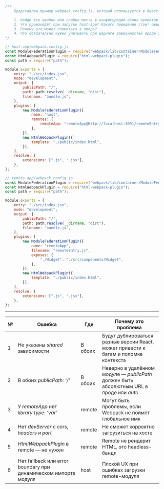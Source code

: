 
```js
/**
    Представлен пример webpack.config.js, который используется в React-проекте с микрофронтами.

    1. Найди все ошибки или слабые места в конфигурации обоих проектов.
    2. Что произойдёт при запуске host-app? Какого поведения стоит ожидать?
    3. Почему это может сломаться в проде?
    4. Что обязательно нужно учитывать при шаринге зависимостей вроде react?
*/

// host-app/webpack.config.js
const ModuleFederationPlugin = require("webpack/lib/container/ModuleFederationPlugin");
const HtmlWebpackPlugin = require("html-webpack-plugin");
const path = require("path");

module.exports = {
    entry: "./src/index.jsx",
    mode: "development",
    output: {
        publicPath: "/",
        path: path.resolve(__dirname, "dist"),
        filename: "bundle.js",
    },
    plugins: [
        new ModuleFederationPlugin({
            name: "host",
            remotes: {
                remoteApp: "remoteApp@http://localhost:3001/remoteEntry.js",
            },
        }),
        new HtmlWebpackPlugin({
            template: "./public/index.html",
        }),
    ],
    resolve: {
        extensions: [".js", ".jsx"],
    },
};

// remote-app/webpack.config.js
const ModuleFederationPlugin = require("webpack/lib/container/ModuleFederationPlugin");
const HtmlWebpackPlugin = require("html-webpack-plugin");
const path = require("path");

module.exports = {
    entry: "./src/index.jsx",
    mode: "development",
    output: {
        publicPath: "/",
        path: path.resolve(__dirname, "dist"),
        filename: "bundle.js",
    },
    plugins: [
        new ModuleFederationPlugin({
            name: "remoteApp",
            filename: "remoteEntry.js",
            exposes: {
                "./Widget": "./src/components/Widget",
            },
        }),
        new HtmlWebpackPlugin({
            template: "./public/index.html",
        }),
    ],
    resolve: {
        extensions: [".js", ".jsx"],
    },
};
```

---

| №   | Ошибка                                                          | Где     | Почему это проблема                                                                     |
| --- | --------------------------------------------------------------- | ------- | --------------------------------------------------------------------------------------- |
| 1   | Не указаны *shared* зависимости                                 | В обоих | Будут дублироваться разные версии React, может привести к багам и поломке контекста     |
| 2   | В обоих *publicPath: '/'*                                       | В обоих | Неверно в удалённом модуле — *publicPath* должен быть абсолютным URL в проде или *auto* |
| 3   | У *remoteApp* нет *library.type: 'var'*                         | remote  | Могут быть проблемы, если Webpack не поймёт глобальное имя                              |
| 4   | Нет *devServer* с *cors*, *headers* и *port*                    | remote  | Не сможет корректно загрузиться на хосте                                                |
| 5   | *HtmlWebpackPlugin* в remote — не нужен                         | remote  | Remote не рендерит HTML, это headless-бандл                                             |
| 6   | Нет fallback или error boundary при динамическом импорте модуля | host    | Плохой UX при ошибках загрузки remote-модуля                                            |
